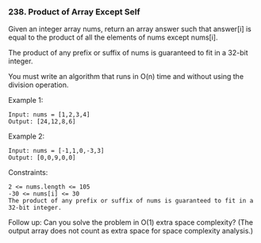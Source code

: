 ### 238. Product of Array Except Self

Given an integer array nums, return an array answer such that answer[i] is equal to the product of all the elements of nums except nums[i].

The product of any prefix or suffix of nums is guaranteed to fit in a 32-bit integer.

You must write an algorithm that runs in O(n) time and without using the division operation.

Example 1:

    Input: nums = [1,2,3,4]
    Output: [24,12,8,6]

Example 2:

    Input: nums = [-1,1,0,-3,3]
    Output: [0,0,9,0,0]

Constraints:

    2 <= nums.length <= 105
    -30 <= nums[i] <= 30
    The product of any prefix or suffix of nums is guaranteed to fit in a 32-bit integer.

 

Follow up: Can you solve the problem in O(1) extra space complexity? (The output array does not count as extra space for space complexity analysis.)
